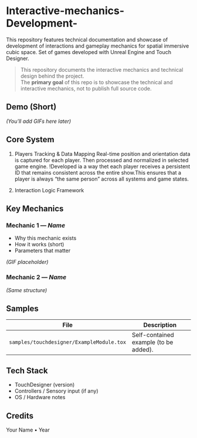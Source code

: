 # Interactive-mechanics-Development-
This repository features technical documentation and showcase of development of interactions and gameplay mechanics for spatial immersive cubic space. Set of games developed with Unreal Engine and Touch Designer.   

> This repository documents the interactive mechanics and technical design behind the project.  
> The **primary goal** of this repo is to showcase the technical and interactive mechanics, not to publish full source code.


## Demo (Short)
*(You'll add GIFs here later)*

## Core System 
1. Players Tracking & Data Mapping
Real-time position and orientation data is captured for each player. Then processed and normalized in selected game engine. 
!Developed ia a way thet each player receives a persistent ID that remains consistent across the entire show.This ensures that a player is always “the same person” across all systems and game states.

2. Interaction Logic Framework




## Key Mechanics
### Mechanic 1 — *Name*
- Why this mechanic exists
- How it works (short)
- Parameters that matter

*(GIF placeholder)*

### Mechanic 2 — *Name*
*(Same structure)*

## Samples
| File | Description |
|------|-------------|
| `samples/touchdesigner/ExampleModule.tox` | Self-contained example (to be added). |

## Tech Stack
- TouchDesigner (version)
- Controllers / Sensory input (if any)
- OS / Hardware notes

## Credits
Your Name • Year
